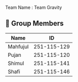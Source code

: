 Team Name : Team Gravity

## 👥 Group Members


| Name              | ID          | 
|-------------------|-------------|
| Mahfujul          | 251-115-129 | 
| Pujan             | 251-115-120 |
| Shimul            | 251-115-141 | 
| Shafi             | 251-115-146 |

